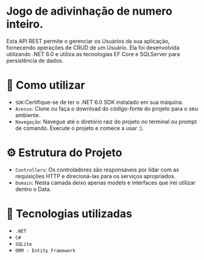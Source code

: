 # Jogo de adivinhação de numero inteiro.

Esta API REST permite o gerenciar os Usuários da sua aplicação, fornecendo operações de CRUD de um Usuário. Ela foi desenvolvida utilizando .NET 6.0 e utiliza as tecnologias EF Core e SQLServer para persistência de dados.

# :hammer: Como utilizar 

- `SDK`:Certifique-se de ter o .NET 6.0 SDK instalado em sua máquina.
- `Acesso`: Clone ou faça o download do código-fonte do projeto para o seu ambiente.
- `Navegação`: Navegue até o diretório raiz do projeto no terminal ou prompt de comando.
Execute o projeto e comece a usar :).

# :gear: Estrutura do Projeto 

- `Controllers`: Os controladores são responsáveis por lidar com as requisições HTTP e direcioná-las para os serviços apropriados.
- `Domain`: Nesta camada deixo apenas models e interfaces que irei utilizar dentro o Data.

# :rocket: Tecnologias utilizadas 
- `.NET`
- `C#`
- `SQLite`
- `ORM - Entity Framework`
